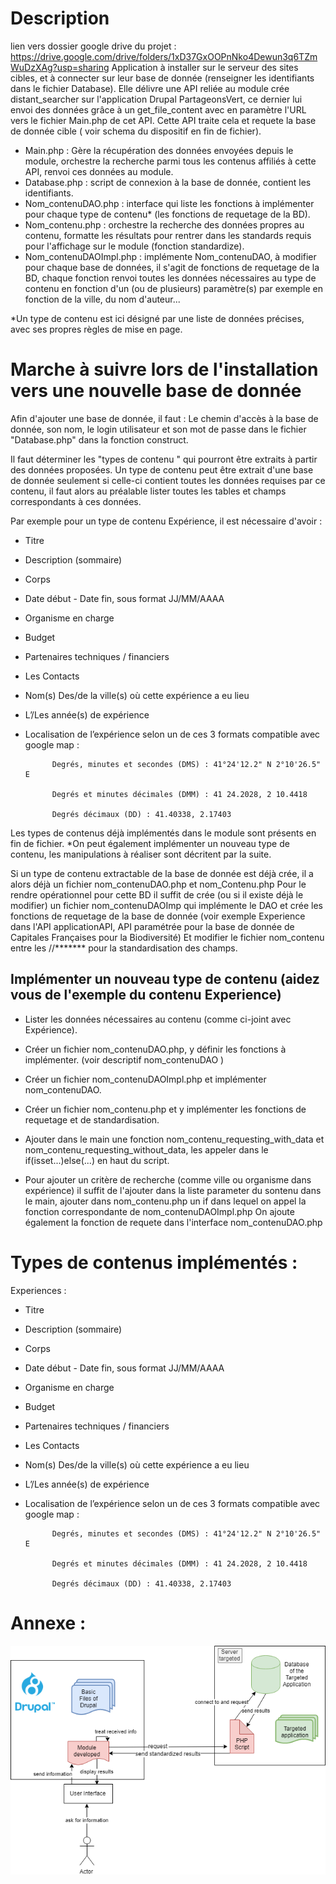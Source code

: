 
Description
==

lien vers dossier google drive du projet : https://drive.google.com/drive/folders/1xD37GxOOPnNko4Dewun3q6TZmWuDzXAg?usp=sharing
Application à installer sur le serveur des sites cibles, et à connecter sur leur base de donnée (renseigner les identifiants dans le fichier Database).
Elle délivre une API reliée au module crée distant_searcher sur l'application Drupal PartageonsVert, ce dernier lui envoi des données grâce à un get_file_content avec en paramètre l'URL vers le fichier Main.php de cet API. Cette API traite cela et requete la base de donnée cible ( voir schema du dispositif en fin de fichier).

- Main.php : Gère la récupération des données envoyées depuis le module, orchestre la recherche parmi tous les contenus affiliés à cette API, renvoi ces données au module.
- Database.php : script de connexion à la base de donnée, contient les identifiants.
- Nom_contenuDAO.php : interface qui liste les fonctions à implémenter pour chaque type de contenu* (les fonctions de requetage de la BD).
- Nom_contenu.php : orchestre la recherche des données propres au contenu, formatte les résultats pour rentrer dans les standards requis pour l'affichage sur le module (fonction standardize).
- Nom_contenuDAOImpl.php : implémente Nom_contenuDAO, à modifier pour chaque base de données, il s'agit de fonctions de requetage de la BD, chaque fonction renvoi toutes les données nécessaires au type de contenu en fonction d'un (ou de plusieurs) paramètre(s) par exemple en fonction de la ville, du nom d'auteur...

*Un type de contenu est ici désigné par une liste de données précises, avec ses propres règles de mise en page.

Marche à suivre lors de l'installation vers une nouvelle base de donnée
==
 
Afin d'ajouter une base de donnée, il faut : 
Le chemin d'accès à la base de donnée, son nom, le login utilisateur et son mot de passe dans le fichier "Database.php" dans la fonction construct.

Il faut déterminer les "types de contenu " qui pourront être extraits à partir des données proposées. 
Un type de contenu peut être extrait d'une base de donnée seulement si celle-ci contient toutes les données requises par ce contenu, il faut alors au préalable lister toutes les tables et champs correspondants à ces données.

Par exemple pour un type de contenu Expérience, il est nécessaire d'avoir :
- Titre
- Description (sommaire)
- Corps 
- Date début - Date fin, sous format JJ/MM/AAAA
- Organisme en charge
- Budget
- Partenaires techniques / financiers
- Les Contacts
- Nom(s) Des/de la ville(s) où cette expérience a eu lieu 
- L’/Les année(s) de expérience 
- Localisation de l’expérience selon un de ces 3 formats compatible avec google map : 

            Degrés, minutes et secondes (DMS) : 41°24'12.2" N 2°10'26.5" E
           
            Degrés et minutes décimales (DMM) : 41 24.2028, 2 10.4418
           
            Degrés décimaux (DD) : 41.40338, 2.17403
           

Les types de contenus déjà implémentés dans le module sont présents en fin de fichier.
*On peut également implémenter un nouveau type de contenu, les manipulations à réaliser sont décritent par la suite.
 
Si un type de contenu extractable de la base de donnée est déjà crée, il a alors déjà un fichier nom_contenuDAO.php et nom_Contenu.php
Pour le rendre opérationnel pour cette BD il suffit de crée (ou si il existe déjà le modifier) un fichier nom_contenuDAOImp qui implémente le DAO et crée les fonctions de requetage de la base de donnée (voir exemple Experience dans l'API applicationAPI, API paramétrée pour la base de donnée de Capitales Françaises pour la Biodiversité)
Et modifier le fichier nom_contenu entre les //******* pour la standardisation des champs.

Implémenter un nouveau type de contenu (aidez vous de l'exemple du contenu Experience)
--
- Lister les données nécessaires au contenu (comme ci-joint avec Expérience).
- Créer un fichier nom_contenuDAO.php, y définir les fonctions à implémenter. (voir descriptif nom_contenuDAO )
- Créer un fichier nom_contenuDAOImpl.php et implémenter nom_contenuDAO.
- Créer un fichier nom_contenu.php et y implémenter les fonctions de requetage et de standardisation.
- Ajouter dans le main une fonction nom_contenu_requesting_with_data et nom_contenu_requesting_without_data, les appeler dans le if(isset...)else(...) en haut du script. 
 
- Pour ajouter un critère de recherche (comme ville ou organisme dans expérience) il suffit de l'ajouter dans la liste parameter du sontenu dans le main, ajouter dans nom_contenu.php un if dans lequel on appel la fonction correspondante de nom_contenuDAOImpl.php
On ajoute également la fonction de requete dans l'interface nom_contenuDAO.php

Types de contenus implémentés :
==

Experiences :

- Titre
- Description (sommaire)
- Corps 
- Date début - Date fin, sous format JJ/MM/AAAA
- Organisme en charge
- Budget
- Partenaires techniques / financiers
- Les Contacts
- Nom(s) Des/de la ville(s) où cette expérience a eu lieu 
- L’/Les année(s) de expérience 
- Localisation de l’expérience selon un de ces 3 formats compatible avec google map : 

            Degrés, minutes et secondes (DMS) : 41°24'12.2" N 2°10'26.5" E
           
            Degrés et minutes décimales (DMM) : 41 24.2028, 2 10.4418
           
            Degrés décimaux (DD) : 41.40338, 2.17403

Annexe : 
==
![alt text](https://github.com/louLabo/applicationAPI/blob/master/Schema%20du%20dispositif.png)
